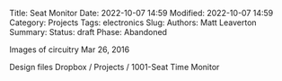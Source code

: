 Title: Seat Monitor
Date: 2022-10-07 14:59
Modified: 2022-10-07 14:59
Category: Projects
Tags: electronics
Slug:
Authors: Matt Leaverton
Summary:
Status: draft
Phase: Abandoned

Images of circuitry Mar 26, 2016

Design files Dropbox / Projects / 1001-Seat Time Monitor
